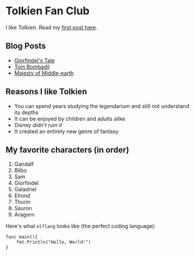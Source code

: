 # Tolkien Fan Club

I like Tolkien. Read my [first post here](/majesty).

## Blog Posts
- [Glorfindel's Tale](/blog/glorfindel/)
- [Tom Bombadil](/blog/tom/)
- [Majesty of Middle-earth](/blog/majesty/)


## Reasons I like Tolkien

* You can spend years studying the legendarium and still not understand its depths
* It can be enjoyed by children and adults alike
* Disney *didn't ruin it*
* It created an entirely new genre of fantasy

## My favorite characters (in order)

1. Gandalf
2. Bilbo
3. Sam
4. Glorfindel
5. Galadriel
6. Elrond
7. Thorin
8. Sauron
9. Aragorn

Here's what `elflang` looks like (the perfect coding language):

```
func main(){
    fmt.Println("Hello, World!")
}
```
